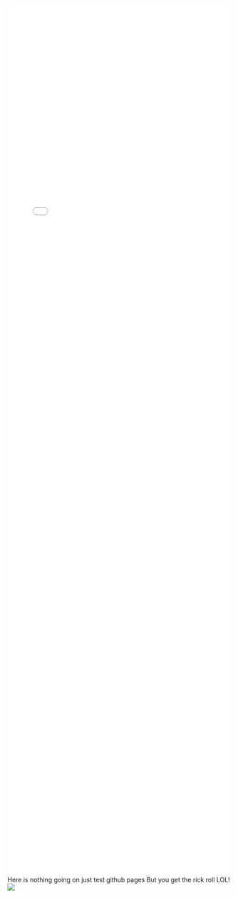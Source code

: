 <title></title>
<div class="bilibili-iframe">
  <div class="radius left-top"></div>
  <div class="radius right-top"></div>
  <iframe class="bilibili" src="//player.bilibili.com/player.html?aid=80433022&bvid=BV1GJ411x7h7&cid=137649199&page=1&high_quality=0&danmaku=0"
  allowfullscreen="allowfullscreen" name="好康的 相信我" scrolling="no" sandbox="allow-top-navigation allow-same-origin allow-forms allow-scripts" width="100%" height="50%" frameborder="0">
  </iframe>
  <div class="tips">
      <span></span>
      <body>
      Here is nothing going on just test github pages
        But you get the rick roll LOL!
      </body>
    <img src="https://twemoji.maxcdn.com/v/13.0.1/72x72/1f603.png" />
  </div>
</div>
